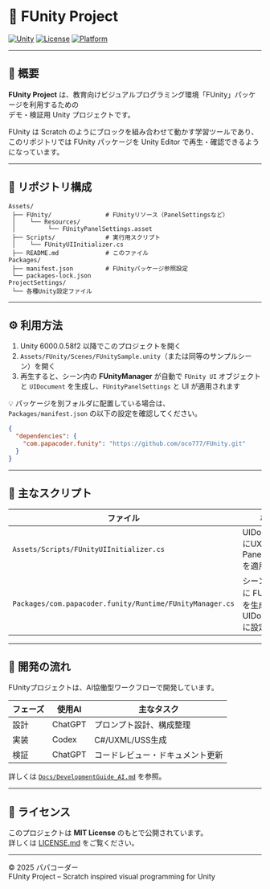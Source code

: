 # 🎨 FUnity Project  

[![Unity](https://img.shields.io/badge/Unity-6000.0.58f2-black?logo=unity)]()
[![License](https://img.shields.io/badge/license-MIT-blue.svg)]()
[![Platform](https://img.shields.io/badge/platform-Windows%20%7C%20Mac-lightgrey.svg)]()

---

## 🧭 概要  

**FUnity Project** は、教育向けビジュアルプログラミング環境「FUnity」パッケージを利用するための  
デモ・検証用 Unity プロジェクトです。  

FUnity は Scratch のようにブロックを組み合わせて動かす学習ツールであり、  
このリポジトリでは FUnity パッケージを Unity Editor で再生・確認できるようになっています。  

---

## 🧩 リポジトリ構成

```
Assets/
 ├── FUnity/               # FUnityリソース（PanelSettingsなど）
 │    └── Resources/
 │         └── FUnityPanelSettings.asset
 ├── Scripts/              # 実行用スクリプト
 │    └── FUnityUIInitializer.cs
 ├── README.md             # このファイル
Packages/
 ├── manifest.json         # FUnityパッケージ参照設定
 └── packages-lock.json
ProjectSettings/
 └── 各種Unity設定ファイル
```

---

## ⚙️ 利用方法

1. Unity 6000.0.58f2 以降でこのプロジェクトを開く
2. `Assets/FUnity/Scenes/FUnitySample.unity`（または同等のサンプルシーン）を開く
3. 再生すると、シーン内の **FUnityManager** が自動で `FUnity UI` オブジェクトと `UIDocument` を生成し、`FUnityPanelSettings` と UI が適用されます

💡 パッケージを別フォルダに配置している場合は、  
`Packages/manifest.json` の以下の設定を確認してください。

```json
{
  "dependencies": {
    "com.papacoder.funity": "https://github.com/oco777/FUnity.git"
  }
}
```

---

## 🧠 主なスクリプト

| ファイル | 概要 |
|-----------|------|
| `Assets/Scripts/FUnityUIInitializer.cs` | UIDocumentにUXML・PanelSettingsを適用 |
| `Packages/com.papacoder.funity/Runtime/FUnityManager.cs` | シーン起動時に FUnity UI を生成し、UIDocument に設定を適用 |

---

## 🧰 開発の流れ

FUnityプロジェクトは、AI協働型ワークフローで開発しています。

| フェーズ | 使用AI | 主なタスク |
|-----------|---------|-------------|
| 設計 | ChatGPT | プロンプト設計、構成整理 |
| 実装 | Codex | C#/UXML/USS生成 |
| 検証 | ChatGPT | コードレビュー・ドキュメント更新 |

詳しくは [`Docs/DevelopmentGuide_AI.md`](../FUnity/Docs/DevelopmentGuide_AI.md) を参照。

---

## 📜 ライセンス
このプロジェクトは **MIT License** のもとで公開されています。  
詳しくは [LICENSE.md](LICENSE.md) をご覧ください。

---

© 2025 パパコーダー  
FUnity Project – Scratch inspired visual programming for Unity  
